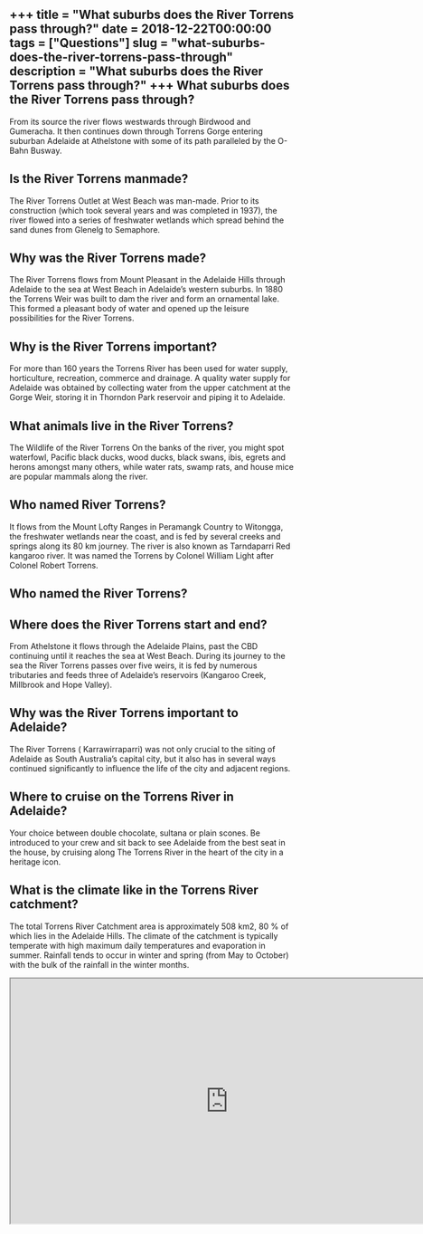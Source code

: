 +++
title = "What suburbs does the River Torrens pass through?"
date = 2018-12-22T00:00:00
tags = ["Questions"]
slug = "what-suburbs-does-the-river-torrens-pass-through"
description = "What suburbs does the River Torrens pass through?"
+++
What suburbs does the River Torrens pass through?
-------------------------------------------------

From its source the river flows westwards through Birdwood and Gumeracha. It then continues down through Torrens Gorge entering suburban Adelaide at Athelstone with some of its path paralleled by the O-Bahn Busway.

Is the River Torrens manmade?
-----------------------------

The River Torrens Outlet at West Beach was man-made. Prior to its construction (which took several years and was completed in 1937), the river flowed into a series of freshwater wetlands which spread behind the sand dunes from Glenelg to Semaphore.

Why was the River Torrens made?
-------------------------------

The River Torrens flows from Mount Pleasant in the Adelaide Hills through Adelaide to the sea at West Beach in Adelaide’s western suburbs. In 1880 the Torrens Weir was built to dam the river and form an ornamental lake. This formed a pleasant body of water and opened up the leisure possibilities for the River Torrens.

Why is the River Torrens important?
-----------------------------------

For more than 160 years the Torrens River has been used for water supply, horticulture, recreation, commerce and drainage. A quality water supply for Adelaide was obtained by collecting water from the upper catchment at the Gorge Weir, storing it in Thorndon Park reservoir and piping it to Adelaide.

What animals live in the River Torrens?
---------------------------------------

The Wildlife of the River Torrens On the banks of the river, you might spot waterfowl, Pacific black ducks, wood ducks, black swans, ibis, egrets and herons amongst many others, while water rats, swamp rats, and house mice are popular mammals along the river.

Who named River Torrens?
------------------------

It flows from the Mount Lofty Ranges in Peramangk Country to Witongga, the freshwater wetlands near the coast, and is fed by several creeks and springs along its 80 km journey. The river is also known as Tarndaparri Red kangaroo river. It was named the Torrens by Colonel William Light after Colonel Robert Torrens.

Who named the River Torrens?
----------------------------

Where does the River Torrens start and end?
-------------------------------------------

From Athelstone it flows through the Adelaide Plains, past the CBD continuing until it reaches the sea at West Beach. During its journey to the sea the River Torrens passes over five weirs, it is fed by numerous tributaries and feeds three of Adelaide’s reservoirs (Kangaroo Creek, Millbrook and Hope Valley).

Why was the River Torrens important to Adelaide?
------------------------------------------------

The River Torrens ( Karrawirraparri) was not only crucial to the siting of Adelaide as South Australia’s capital city, but it also has in several ways continued significantly to influence the life of the city and adjacent regions.

Where to cruise on the Torrens River in Adelaide?
-------------------------------------------------

Your choice between double chocolate, sultana or plain scones. Be introduced to your crew and sit back to see Adelaide from the best seat in the house, by cruising along The Torrens River in the heart of the city in a heritage icon.

What is the climate like in the Torrens River catchment?
--------------------------------------------------------

The total Torrens River Catchment area is approximately 508 km2, 80 % of which lies in the Adelaide Hills. The climate of the catchment is typically temperate with high maximum daily temperatures and evaporation in summer. Rainfall tends to occur in winter and spring (from May to October) with the bulk of the rainfall in the winter months.

<iframe allow="accelerometer; autoplay; clipboard-write; encrypted-media; gyroscope; picture-in-picture" allowfullscreen="" class="__youtube_prefs__  epyt-is-override  no-lazyload" data-no-lazy="1" data-origheight="433" data-origwidth="770" data-skipgform_ajax_framebjll="" height="433" id="_ytid_87477" loading="lazy" src="https://www.youtube.com/embed/08MW8cG2xkM?enablejsapi=1&autoplay=0&cc_load_policy=0&cc_lang_pref=&iv_load_policy=1&loop=0&modestbranding=0&rel=1&fs=1&playsinline=0&autohide=2&theme=dark&color=red&controls=1&" title="YouTube player" width="770"></iframe>